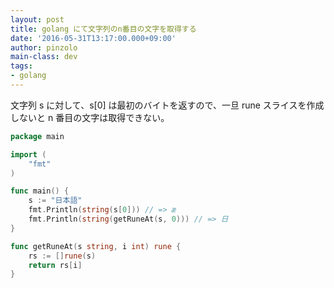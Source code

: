 ```yaml
---
layout: post
title: golang にて文字列のn番目の文字を取得する
date: '2016-05-31T13:17:00.000+09:00'
author: pinzolo
main-class: dev
tags:
- golang
---
```


文字列 s に対して、s[0] は最初のバイトを返すので、一旦 rune スライスを作成しないと n 番目の文字は取得できない。

```go
package main

import (
    "fmt"
)

func main() {
    s := "日本語"
    fmt.Println(string(s[0])) // => æ
    fmt.Println(string(getRuneAt(s, 0))) // => 日
}

func getRuneAt(s string, i int) rune {
    rs := []rune(s)
    return rs[i]
}
```
